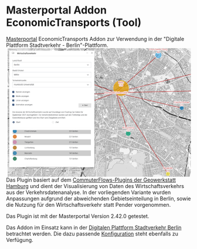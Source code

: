 Masterportal Addon EconomicTransports (Tool)
======================================================
[Masterportal](https://bitbucket.org/geowerkstatt-hamburg/masterportal/src/dev/) EconomicTransports Addon zur Verwendung in der "Digitale Plattform Stadtverkehr - Berlin"-Plattform.
<img align="right" src="doc/img/economicTransports.png">

Das Plugin basiert auf dem [CommuterFlows-Plugins der Geowerkstatt Hamburg](https://bitbucket.org/geowerkstatt-hamburg/addons/src/dev/commuterFlows/) und dient der Visualisierung von Daten des Wirtschaftsverkehrs aus der Verkehrsdatenanalyse.
In der vorliegenden Variante wurden Anpassungen aufgrund der abweichenden Gebietseinteilung in Berlin, sowie die Nutzung für den Wirtschaftsverkehr statt Pender vorgenommen.

Das Plugin ist mit der Masterportal Version 2.42.0 getestet.

Das Addon im Einsatz kann in der [Digitalen Plattform Stadtverkehr Berlin](https://viz.berlin.de/site/_masterportal/berlin/index.html?economicTransports=true) betrachtet werden.
Die dazu passende [Konfiguration](https://github.com/digitale-plattform-stadtverkehr-berlin/masterportal-dps-config/blob/master/berlin/config.json) steht ebenfalls zu Verfügung.
